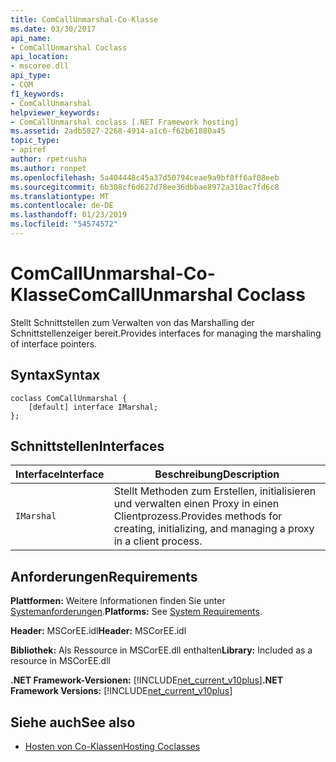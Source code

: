 ```yaml
---
title: ComCallUnmarshal-Co-Klasse
ms.date: 03/30/2017
api_name:
- ComCallUnmarshal Coclass
api_location:
- mscoree.dll
api_type:
- COM
f1_keywords:
- ComCallUnmarshal
helpviewer_keywords:
- ComCallUnmarshal coclass [.NET Framework hosting]
ms.assetid: 2adb5827-2268-4914-a1c6-f62b61880a45
topic_type:
- apiref
author: rpetrusha
ms.author: ronpet
ms.openlocfilehash: 5a404448c45a37d50794ceae9a9bf8ff6af08eeb
ms.sourcegitcommit: 6b308cf6d627d78ee36dbbae8972a310ac7fd6c8
ms.translationtype: MT
ms.contentlocale: de-DE
ms.lasthandoff: 01/23/2019
ms.locfileid: "54574572"
---
```

# <a name="comcallunmarshal-coclass"></a><span data-ttu-id="16b46-102">ComCallUnmarshal-Co-Klasse</span><span class="sxs-lookup"><span data-stu-id="16b46-102">ComCallUnmarshal Coclass</span></span>
<span data-ttu-id="16b46-103">Stellt Schnittstellen zum Verwalten von das Marshalling der Schnittstellenzeiger bereit.</span><span class="sxs-lookup"><span data-stu-id="16b46-103">Provides interfaces for managing the marshaling of interface pointers.</span></span>  
  
## <a name="syntax"></a><span data-ttu-id="16b46-104">Syntax</span><span class="sxs-lookup"><span data-stu-id="16b46-104">Syntax</span></span>  
  
```  
coclass ComCallUnmarshal {  
    [default] interface IMarshal;  
};  
```  
  
## <a name="interfaces"></a><span data-ttu-id="16b46-105">Schnittstellen</span><span class="sxs-lookup"><span data-stu-id="16b46-105">Interfaces</span></span>  
  
|<span data-ttu-id="16b46-106">Interface</span><span class="sxs-lookup"><span data-stu-id="16b46-106">Interface</span></span>|<span data-ttu-id="16b46-107">Beschreibung</span><span class="sxs-lookup"><span data-stu-id="16b46-107">Description</span></span>|  
|---------------|-----------------|  
|`IMarshal`|<span data-ttu-id="16b46-108">Stellt Methoden zum Erstellen, initialisieren und verwalten einen Proxy in einen Clientprozess.</span><span class="sxs-lookup"><span data-stu-id="16b46-108">Provides methods for creating, initializing, and managing a proxy in a client process.</span></span>|  
  
## <a name="requirements"></a><span data-ttu-id="16b46-109">Anforderungen</span><span class="sxs-lookup"><span data-stu-id="16b46-109">Requirements</span></span>  
 <span data-ttu-id="16b46-110">**Plattformen:** Weitere Informationen finden Sie unter [Systemanforderungen](../../../../docs/framework/get-started/system-requirements.md).</span><span class="sxs-lookup"><span data-stu-id="16b46-110">**Platforms:** See [System Requirements](../../../../docs/framework/get-started/system-requirements.md).</span></span>  
  
 <span data-ttu-id="16b46-111">**Header:** MSCorEE.idl</span><span class="sxs-lookup"><span data-stu-id="16b46-111">**Header:** MSCorEE.idl</span></span>  
  
 <span data-ttu-id="16b46-112">**Bibliothek:** Als Ressource in MSCorEE.dll enthalten</span><span class="sxs-lookup"><span data-stu-id="16b46-112">**Library:** Included as a resource in MSCorEE.dll</span></span>  
  
 <span data-ttu-id="16b46-113">**.NET Framework-Versionen:** [!INCLUDE[net_current_v10plus](../../../../includes/net-current-v10plus-md.md)]</span><span class="sxs-lookup"><span data-stu-id="16b46-113">**.NET Framework Versions:** [!INCLUDE[net_current_v10plus](../../../../includes/net-current-v10plus-md.md)]</span></span>  
  
## <a name="see-also"></a><span data-ttu-id="16b46-114">Siehe auch</span><span class="sxs-lookup"><span data-stu-id="16b46-114">See also</span></span>
- [<span data-ttu-id="16b46-115">Hosten von Co-Klassen</span><span class="sxs-lookup"><span data-stu-id="16b46-115">Hosting Coclasses</span></span>](../../../../docs/framework/unmanaged-api/hosting/hosting-coclasses.md)

